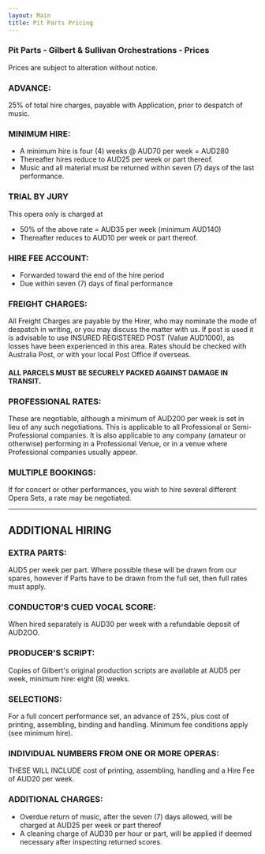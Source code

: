 ```yaml
---
layout: Main
title: Pit Parts Pricing
---
```


### Pit Parts - Gilbert & Sullivan Orchestrations - Prices

Prices are subject to alteration without notice.
  
### ADVANCE: 
25% of total hire charges, payable with Application, prior to despatch of music.
  


### MINIMUM HIRE:
* A minimum hire is four (4) weeks @ AUD70 per week = AUD280
* Thereafter hires reduce to AUD25 per week or part thereof.
* Music and all material must be returned within seven (7) days of the last performance.

### TRIAL BY JURY
This opera only is charged at 
* 50% of the above rate = AUD35 per week (minimum AUD140)
* Thereafter reduces to AUD10 per week or part thereof.  

### HIRE FEE ACCOUNT:
* Forwarded toward the end of the hire period
* Due within seven (7) days of final performance

### FREIGHT CHARGES:
All Freight Charges are payable by the Hirer, who may nominate the mode of despatch in writing, or you may discuss the matter with us. If post is used it is advisable to use INSURED REGISTERED POST (Value AUD1000), as losses have been experienced in this area. Rates should be
checked with Australia Post, or with your local Post Office if overseas.

#### ALL PARCELS MUST BE SECURELY PACKED AGAINST DAMAGE IN TRANSIT.

### PROFESSIONAL RATES:
These are negotiable, although a minimum of AUD200 per week is set in lieu of any such negotiations. This is applicable to all Professional or Semi-Professional companies. 
It is also applicable to any company (amateur or otherwise) performing in a Professional Venue, or in a venue where
Professional companies usually appear.

### MULTIPLE BOOKINGS:
If for concert or other performances, you wish to hire several different Opera Sets, a rate may be negotiated.  


- - - - - - -
  

## ADDITIONAL HIRING

### EXTRA PARTS:
AUD5 per week per part. Where possible these will be drawn from our spares, however if Parts have to be drawn from the full set, then full rates must apply.

### CONDUCTOR'S CUED VOCAL SCORE:
When hired separately is AUD30 per week with a refundable deposit of AUD2OO.

### PRODUCER'S SCRIPT:
Copies of Gilbert's original production scripts are available at AUD5 per week, minimum hire: eight (8) weeks.

### SELECTIONS:
For a full concert performance set, an advance of 25%, plus cost of printing, assembling, binding and handling. Minimum fee conditions apply (see minimum hire).

### INDIVIDUAL NUMBERS FROM ONE OR MORE OPERAS:
THESE WILL INCLUDE cost of printing, assembling, handling and a Hire Fee of AUD20 per week.

### ADDITIONAL CHARGES:
* Overdue return of music, after the seven (7) days allowed, will be charged at AUD25 per week or part thereof
* A cleaning charge of AUD30 per hour or part, will be applied if deemed necessary after inspecting returned scores.